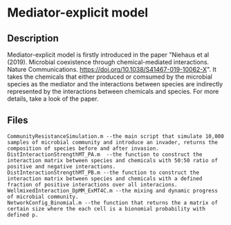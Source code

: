 # Mediator-explicit model

## Description 
Mediator-explicit model is firstly introduced in the paper "Niehaus et al (2019). Microbial coexistence through chemical-mediated interactions. Nature Communications. https://doi.org/10.1038/S41467-019-10062-X". It takes the chemicals that either produced or comsumed by the microbial species as the mediator and the interactions between species are indirectly represented by the interactions between chemicals and species. For more details, take a look of the paper.

## Files

    CommunityResistanceSimulation.m --the main script that simulate 10,000 samples of microbial community and introduce an invader, returns the composition of species before and after invasion.
    DistInteractionStrengthMT_PA.m  --the function to construct the interaction matrix between species and chemicals with 50:50 ratio of positive and negative interactions.
    DistInteractionStrengthMT_PB.m --the function to construct the interaction matrix between species and chemicals with a defined fraction of positive interactions over all interacions.
    WellmixedInteraction_DpMM_ExMT4C.m --the mixing and dynamic progress of microbial community.
    NetworkConfig_Binomial.m --the function that returns the a matrix of certain size where the each cell is a bionomial probability with defined p.



